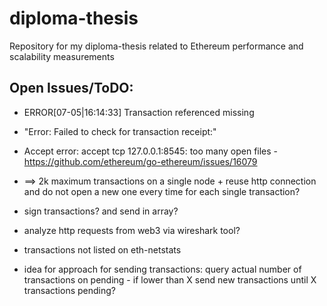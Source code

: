 # diploma-thesis
Repository for my diploma-thesis related to Ethereum performance and scalability measurements


## Open Issues/ToDO:
- ERROR[07-05|16:14:33] Transaction referenced missing 
- "Error: Failed to check for transaction receipt:"

- Accept error: accept tcp 127.0.0.1:8545: too many open files
-https://github.com/ethereum/go-ethereum/issues/16079
- ==> 2k maximum transactions on a single node + reuse http connection and do not open a new one every time for each single transaction?

- sign transactions? and send in array?

- analyze http requests from web3 via wireshark tool?

- transactions not listed on eth-netstats

- idea for approach for sending transactions: query actual number of transactions on pending - if lower than X send new transactions until X transactions pending?